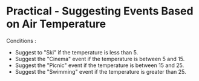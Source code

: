 # Practical - Suggesting Events Based on Air Temperature

Conditions :

 * Suggest to "Ski" if the temperature is less than 5.
 * Suggest the "Cinema" event if the temperature is between 5 and 15. 
 * Suggest the "Picnic" event if the temperature is between 15 and 25. 
 * Suggest the "Swimming" event if the temperature is greater than 25.
